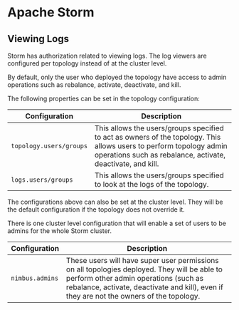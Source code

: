 # Apache Storm

## Viewing Logs
Storm has authorization related to viewing logs. The log viewers are configured per topology instead of at the cluster level.

By default, only the user who deployed the topology have access to admin operations such as rebalance, activate, deactivate, and kill.

The following properties can be set in the topology configuration:

| Configuration | Description |
| -- | -- |
| `topology.users/groups` | This allows the users/groups specified to act as owners of the topology. This allows users to perform topology admin operations such as rebalance, activate, deactivate, and kill. |
| `logs.users/groups` | This allows the users/groups specified to look at the logs of the topology. |

The configurations above can also be set at the cluster level. They will be the default configuration if the topology does not override it.

There is one cluster level configuration that will enable a set of users to be admins for the whole Storm cluster.

| Configuration | Description |
| -- | -- |
| `nimbus.admins` | These users will have super user permissions on all topologies deployed. They will be able to perform other admin operations (such as rebalance, activate, deactivate and kill), even if they are not the owners of the topology. |